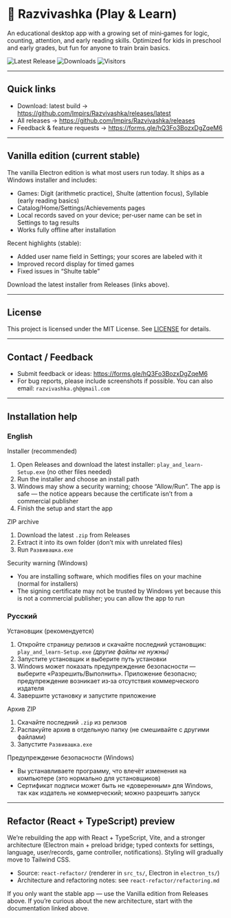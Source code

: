 # 🚀 Razvivashka (Play & Learn)

An educational desktop app with a growing set of mini‑games for logic, counting, attention, and early reading skills. Optimized for kids in preschool and early grades, but fun for anyone to train brain basics.

![Latest Release](https://img.shields.io/github/v/release/Impirs/Razvivashka)
![Downloads](https://img.shields.io/github/downloads/Impirs/Razvivashka/total)
![Visitors](https://visitor-badge.glitch.me/badge?page_id=Impirs.Razvivashka)

---

## Quick links

- Download: latest build        → https://github.com/Impirs/Razvivashka/releases/latest
- All releases                  → https://github.com/Impirs/Razvivashka/releases
- Feedback & feature requests   → https://forms.gle/hQ3Fo3BozxDgZqeM6

---

## Vanilla edition (current stable)

The vanilla Electron edition is what most users run today. It ships as a Windows installer and includes:

- Games: Digit (arithmetic practice), Shulte (attention focus), Syllable (early reading basics)
- Catalog/Home/Settings/Achievements pages
- Local records saved on your device; per‑user name can be set in Settings to tag results
- Works fully offline after installation

Recent highlights (stable):
- Added user name field in Settings; your scores are labeled with it
- Improved record display for timed games
- Fixed issues in “Shulte table”

Download the latest installer from Releases (links above).

---

## License

This project is licensed under the MIT License. See [LICENSE](./LICENSE) for details.

---

## Contact / Feedback

- Submit feedback or ideas: https://forms.gle/hQ3Fo3BozxDgZqeM6
- For bug reports, please include screenshots if possible. You can also email: `razvivashka.gh@gmail.com`

---

## Installation help

### English

Installer (recommended)
1. Open Releases and download the latest installer: `play_and_learn-Setup.exe` (no other files needed)
2. Run the installer and choose an install path
3. Windows may show a security warning; choose “Allow/Run”. The app is safe — the notice appears because the certificate isn’t from a commercial publisher
4. Finish the setup and start the app

ZIP archive
1. Download the latest `.zip` from Releases
2. Extract it into its own folder (don’t mix with unrelated files)
3. Run `Развивашка.exe`

Security warning (Windows)
- You are installing software, which modifies files on your machine (normal for installers)
- The signing certificate may not be trusted by Windows yet because this is not a commercial publisher; you can allow the app to run

### Русский

Установщик (рекомендуется)
1. Откройте страницу релизов и скачайте последний установщик: `play_and_learn-Setup.exe` *(другие файлы не нужны)*
2. Запустите установщик и выберите путь установки
3. Windows может показать предупреждение безопасности — выберите «Разрешить/Выполнить». Приложение безопасно; предупреждение возникает из‑за отсутствия коммерческого издателя
4. Завершите установку и запустите приложение

Архив ZIP
1. Скачайте последний `.zip` из релизов
2. Распакуйте архив в отдельную папку (не смешивайте с другими файлами)
3. Запустите `Развивашка.exe`

Предупреждение безопасности (Windows)
- Вы устанавливаете программу, что влечёт изменения на компьютере (это нормально для установщиков)
- Сертификат подписи может быть не «доверенным» для Windows, так как издатель не коммерческий; можно разрешить запуск

---

## Refactor (React + TypeScript) preview

We’re rebuilding the app with React + TypeScript, Vite, and a stronger architecture (Electron main + preload bridge; typed contexts for settings, language, user/records, game controller, notifications). Styling will gradually move to Tailwind CSS.

- Source: `react-refactor/` (renderer in `src_ts/`, Electron in `electron_ts/`)
- Architecture and refactoring notes: see `react-refactor/refactoring.md`

If you only want the stable app — use the Vanilla edition from Releases above. If you’re curious about the new architecture, start with the documentation linked above.
